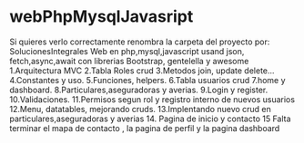 # webPhpMysqlJavasript
Si quieres verlo correctamente renombra la carpeta del proyecto por: SolucionesIntegrales
Web en php,mysql,javascript usand json, fetch,async,await con librerias Bootstrap, gentelella y awesome
1.Arquitectura MVC
2.Tabla Roles crud
3.Metodos join, update delete...
4.Constantes y uso.
5.Funciones, helpers.
6.Tabla usuarios crud
7.home y dashboard.
8.Particulares,aseguradoras y averias.
9.Login y register.
10.Validaciones.
11.Permisos segun rol y registro interno de nuevos usuarios
12.Menu, datatables, mejorando cruds.
13.Implentando nuevo crud en particulares,aseguradoras y averias
14. Pagina de inicio y contacto
15 Falta terminar el mapa de contacto , la pagina de perfil y la pagina dashboard

